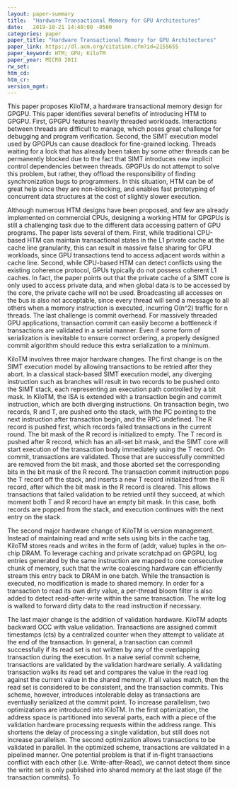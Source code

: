 ```yaml
---
layout: paper-summary
title:  "Hardware Transactional Memory for GPU Architectures"
date:   2019-10-21 14:40:00 -0500
categories: paper
paper_title: "Hardware Transactional Memory for GPU Architectures"
paper_link: https://dl.acm.org/citation.cfm?id=2155655
paper_keyword: HTM; GPU; KiloTM
paper_year: MICRO 2011
rw_set: 
htm_cd: 
htm_cr: 
version_mgmt: 
---
```


This paper proposes KiloTM, a hardware transactional memory design for GPGPU. This paper identifies several benefits
of introducing HTM to GPGPU. First, GPGPU features heavily threaded workloads. Interactions between threads are difficult
to manage, which poses great challenge for debugging and program verification. Second, the SIMT execution model used by 
GPGPUs can cause deadlock for fine-grained locking. Threads waiting for a lock that has already been taken by some other
threads can be permanently blocked due to the fact that SIMT introduces new implicit control dependencies between threads. 
GPGPUs do not attempt to solve this problem, but rather, they offload the responsibility of finding synchronization bugs 
to programmers. In this situation, HTM can be of great help since they are non-blocking, and enables fast prototyping
of concurrent data structures at the cost of slightly slower execution.

Although numerous HTM designs have been proposed, and few are already implemented on commercial CPUs, designing a working 
HTM for GPGPUs is still a challenging task due to the different data accessing pattern of GPU programs. The paper lists
several of them. First, while traditional CPU-based HTM can maintain transactional states in the L1 private cache at the 
cache line granularity, this can result in massive false sharing for GPU workloads, since GPU transactions tend to access 
adjacent words within a cache line. Second, while CPU-based HTM can detect conflicts using the existing coherence protocol,
GPUs typically do not possess coherent L1 caches. In fact, the paper points out that the private cache of a SIMT core is 
only used to access private data, and when global data is to be accessed by the core, the private cache will not 
be used. Broadcasting all accesses on the bus is also not acceptable, since every thread will send a message to all 
others when a memory instruction is executed, incurring O(n^2) traffic for n threads. The last challenge is commit overhead.
For massively threaded GPU applications, transaction commit can easily become a bottleneck if transactions are validated
in a serial manner. Even if some form of serialization is inevitable to ensure correct ordering, a properly designed commit 
algorithm should reduce this extra serialization to a minimum.

KiloTM involves three major hardware changes. The first change is on the SIMT execution model by allowing transactions to 
be retried after they abort. In a classical stack-based SIMT execution model, any diverging instruction such as branches
will result in two records to be pushed onto the SIMT stack, each representing an execution path controlled by a bit mask.
In KiloTM, the ISA is extended with a transaction begin and commit instruction, which are both diverging instructions. 
On transaction begin, two records, R and T, are pushed onto the stack, with the PC pointing to the next instruction after 
transaction begin, and the RPC undefined. The R record is pushed first, which records failed transactions in the current 
round. The bit mask of the R record is initialized to empty. The T record is pushed after R record, which has an all-set 
bit mask, and the SIMT core will start execution of the transaction body immediately using the T record. On commit, transactions 
are validated. Those that are successfully committed are removed from the bit mask, and those aborted set the corresponding
bits in the bit mask of the R record. The transaction commit instruction pops the T record off the stack, and inserts a 
new T record initialized from the R record, after which the bit mask in the R record is cleared. This allows transactions 
that failed validation to be retried until they succeed, at which moment both T and R record have an empty bit mask. In
this case, both records are popped from the stack, and execution continues with the next entry on the stack.

The second major hardware change of KiloTM is version management. Instead of maintaining read and write sets using bits
in the cache tag, KiloTM stores reads and writes in the form of (addr, value) tuples in the on-chip DRAM. To leverage 
caching and private scratchpad on GPGPU, log entries generated by the same instruction are mapped to one consecutive 
chunk of memory, such that the write coalescing hardware can efficiently stream this entry back to DRAM in one batch.
While the transaction is executed, no modification is made to shared memory. In order for a transaction to read its own
dirty value, a per-thread bloom filter is also added to detect read-after-write within the same transaction. The write log
is walked to forward dirty data to the read instruction if necessary.

The last major change is the addition of validation hardware. KiloTM adopts backward OCC with value validation. Transactions
are assigned commit timestamps (cts) by a centralized counter when they attempt to validate at the end of the transaction. 
In general, a transaction can commit successfully if its read set is not written by any of the overlapping transaction 
during the execution. In a naive serial commit scheme, transactions are validated by the validation hardware serially. A 
validating transaction walks its read set and compares the value in the read log against the current value in the shared 
memory. If all values match, then the read set is considered to be consistent, and the transaction commits. This scheme, 
however, introduces intolerable delay as transactions are eventually serialized at the commit point. To increase parallelism,
two optimizations are introduced into KiloTM. In the first optimization, the address space is partitioned into several
parts, each with a piece of the validation hardware processing requests within the address range. This shortens the 
delay of processing a single validation, but still does not increase parallelism. The second optimization allows transactions
to be validated in parallel. In the optimized scheme, transactions are validated in a pipelined manner. One potential problem 
is that if in-flight transactions conflict with each other (i.e. Write-after-Read), we cannot detect them since the write 
set is only published into shared memory at the last stage (if the transaction commits). To

